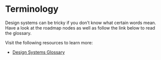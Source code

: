 # Terminology

Design systems can be tricky if you don’t know what certain words mean. Have a look at the roadmap nodes as well as follow the link below to read the glossary.

Visit the following resources to learn more:

- [Design Systems Glossary](https://web.archive.org/web/20220620075140/https://superfriendly.com/design-systems/glossary/)

